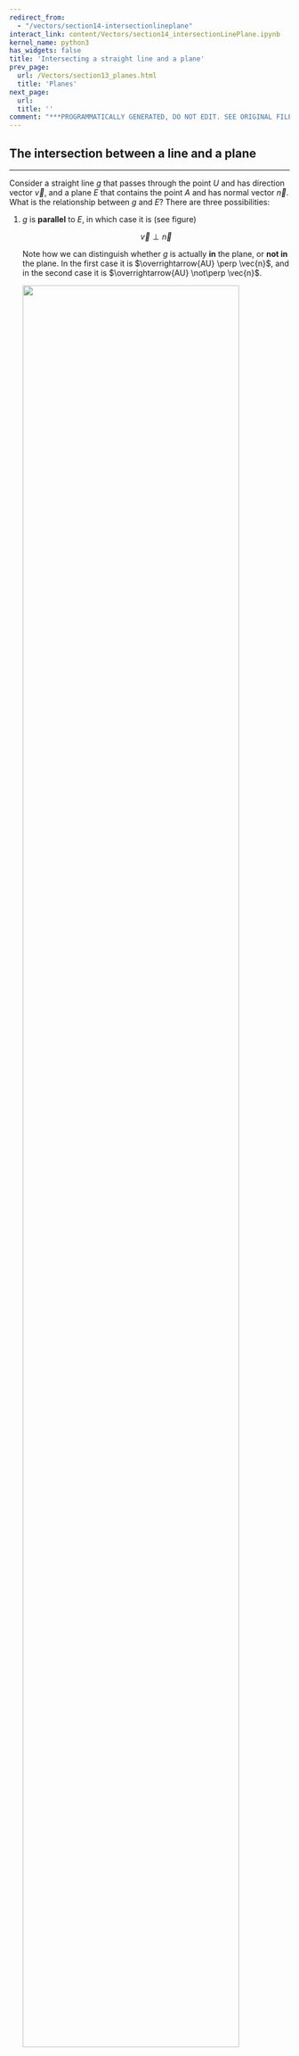 ```yaml
---
redirect_from:
  - "/vectors/section14-intersectionlineplane"
interact_link: content/Vectors/section14_intersectionLinePlane.ipynb
kernel_name: python3
has_widgets: false
title: 'Intersecting a straight line and a plane'
prev_page:
  url: /Vectors/section13_planes.html
  title: 'Planes'
next_page:
  url: 
  title: ''
comment: "***PROGRAMMATICALLY GENERATED, DO NOT EDIT. SEE ORIGINAL FILES IN /content***"
---
```



## The intersection between a line and a plane
---

Consider a straight line $g$ that passes through the point $U$ and has direction vector $\vec{v}$, and a plane $E$ that contains the point $A$ and has normal vector $\vec{n}$. What is the relationship between $g$ and $E$? There are three possibilities:

1. $g$ is __parallel__ to $E$, in which case it is (see figure)

   $$\nonumber\vec{v} \perp \vec{n}$$
   
   Note how we can distinguish whether $g$ is actually __in__ the plane, or __not in__ the plane. In the first case it is $\overrightarrow{AU} \perp \vec{n}$, and in the second case it is $\overrightarrow{AU} \not\perp \vec{n}$.

   <img src="./pics/gIntersectE1.png" width="90%" align="center">

2. $g$ is not parallel to $E$, in which case there is an intersection point $S$ between $g$ and $E$.

	<img src="./pics/gIntersectE2.png" width="50%" align="center">
	
    To find the intersection point $S$ note that $S\in g$ and $S\in E$:

    $$\nonumber \boxed{\overrightarrow{US} \parallel \vec{v}\, \mbox{ and }\, \overrightarrow{AS} \perp \vec{n} }$$ 

    And these two conditions are sufficient to determine the coordinates of $S$.


### Example 1
---

Plane $E$ contains the point $A(0\vert 0\vert 9)$ and has normal vector $\vec{n}=\left(\begin{array}{r} 1\\\ 4\\\ -3 \end{array}\right)$ Straight line $g$ passes through the point $U(7\vert 2\vert 9)$ and has direction vector $\vec{v}=\left(\begin{array}{r} -2\\\ 3\\\ 4 \end{array}\right)$. Find the intersection point $S$ between $g$ and $E$.


### Solution


 - $g$ is not parallel to $E$, as $\nonumber \vec{v}\bullet \vec{n}=-2+12-12=2\neq 0$, so there is a single intersection point $S(x\vert y\vert z)$ 

- $S \in g \rightarrow \overrightarrow{US} \parallel \vec{v} \rightarrow \overrightarrow{US}=c\cdot \vec{v}$. So 

  $$\nonumber \left(\begin{array}{r} x-7\\\ y-2\\\ z-9 \end{array}\right) = \left(\begin{array}{r} 2c\\\ 3c\\\ 4c \end{array}\right) \rightarrow x=-2c+7, y=3c+2, z=4c+9$$


- $S \in E \rightarrow \overrightarrow{AS} \perp \vec{n} \rightarrow \overrightarrow{AS} \bullet \vec{n} = 0$. So

  $$\nonumber \left(\begin{array}{r} x-0\\\ y-0\\\ z-9 \end{array}\right) \bullet \left(\begin{array}{r} 1\\\ 4\\\ -3 \end{array}\right) = 0 \rightarrow x + 4y -3(z-9) = 0$$
  
  Using the fact that $x=-2c+7, y=3c+2$ and $z=4c+9$, and inserting this into the equation above, we get
  
  $$\nonumber  -2c+7+4(3c+2)-3(4c+9-9) = -2c+15=0 \rightarrow c=7.5$$
  
  It follows $x=-2\cdot 7.5+7=-8, y=3\cdot 7.5+2=24.5, z=4\cdot 7.5+9=39 \rightarrow S(-8|24.5|39)$ 
   

### Example 2
---

Plane $E$ contains the point $A(4\vert 4\vert 2)$ and has normal vector $\vec{n}=\left(\begin{array}{r} -2\\\ -2\\\ 3 \end{array}\right)$ Straight line $g$ passes through the point $U(1\vert 2\vert -3)$ and has direction vector $\vec{v}=\left(\begin{array}{r} 1\\\ 1\\\ 2 \end{array}\right)$. Find the intersection point $S$ between $g$ and $E$.

### Solution
---

 - $g$ is not parallel to $E$, as $\vec{v}\bullet \vec{n}=2\neq 0$, so there is a single intersection point $S(x\vert y\vert z)$ 

- $S \in g \rightarrow \overrightarrow{US} \parallel \vec{v} \rightarrow \overrightarrow{US}=c\cdot \vec{v}$. So 

  $$\nonumber \left(\begin{array}{r} x-1\\\ y-2\\\ z+3 \end{array}\right) = \left(\begin{array}{r} c\\\ c\\\ 2c \end{array}\right) \rightarrow x=c+1, y=c+2, z=2c-3$$


- $S \in E \rightarrow \overrightarrow{AS} \perp \vec{n} \rightarrow \overrightarrow{AS} \bullet \vec{n} = 0$. So

  $$\nonumber \left(\begin{array}{r} x-4\\\ y-4\\\ z-2 \end{array}\right) \bullet \left(\begin{array}{r} -2\\\ -2\\\ 4 \end{array}\right) = 0 \rightarrow -2(x-4) -2(y-4)+4(z-2) = 0$$
  
  Inserting the expression for $x, y$, and $z$, we get
  
  $$\nonumber -2(c+1-4)-2(c+2-3)+4(2c-3-2) = 4c-10=0 \rightarrow c=2.5$$
  
  It follows $x=2.5+1=3.5, y=c+2=4.5, z=2\cdot 2.5-3=2 \rightarrow S(3.5\vert 4.5 \vert 2)$ 




## Exercise
---

1. Plane $E$ contains the point $A(0\vert 0\vert 9)$ and has normal vector $\vec{n}=\left(\begin{array}{r} 0\\\ 4\\\ -3 \end{array}\right)$ THe straight line $g$ passes through the point $U(7\vert 2\vert 9)$ and has direction vector $\vec{v}=\left(\begin{array}{r} -2\\\ 3\\\ 4 \end{array}\right)$ Find the intersection point between $g$ and $E$.

2. _Shortest distance between a point and a plane._ Consider the plane $E$ containing the point $A(5\vert 2\vert -3)$ and with normal vector $\vec{n}=\left(\begin{array}{r} 2\\\ 3\\\ 1 \end{array}\right)$. Find the shortest distance between point $P(1\vert -1 \vert -2)$ and plane $E$.



## Solution
---
1. There is no intersection point, as $g$ and $E$ are parallel ($\vec{v}\bullet \vec{n}=0+12-12=0$) and $g$ is not in $E$ ($\overrightarrow{AU} \bullet \vec{n} = 0+8+0 \neq 0$). Note that if you try to calculate the coordinates of the intersection point, you end up with the equation 

   $$\nonumber 0 + 12c+8 -12c = 0\rightarrow 8=0 \,???$$
  
   So the assumption of the existence of an intersection point $S$ leads to a contradiction. So there is no intersection point.

2. The idea is to take the straight line $g$ that passes through $P$ and is orthogonal to $E$, and intersect this line with the plane to get intersection point $S$. The distance between $S$ and point $A$ is then the shortest distance (see figure).

   <img src="./pics/shortDist.png" width="90%" align="center">

    
   - Determine $g$: $g$ passes through point $P$ and has direction vector $\vec v = \vec{n}$ (as it is orthogonal to $E$). 
   - Intersect $g$ with $E$ to get $S(x\vert y\vert z)$: 

     $S\in g \rightarrow \overrightarrow{PS}=c\cdot \vec{v} \rightarrow \left(\begin{array}{r} x-1\\\ y+1\\\ z+2 \end{array}\right)=\left(\begin{array}{r} 2c\\\ 3c\\\ c \end{array}\right) \rightarrow x=2c+1, y=3c-1, z=c-2$
     
     $S \in E \rightarrow \overrightarrow{AS} \bullet \vec{n} = 0 \rightarrow \left(\begin{array}{r} x-5\\\ y-2\\\ z+3 \end{array}\right) \bullet \left(\begin{array}{r} 2\\\ 3\\\ 1 \end{array}\right)= 2(x-5)+3(y-2)+z+3=0$  
     
     Inserting the expression for $x$, $y$ and $z$, we get 
     
     $$2(2c+1-5)+3(3c-1-2)+c-2+3 = 14c-16=0 \rightarrow c=\frac{16}{14}=\frac{8}{7}$$  
     
     Thus, $x=2\cdot 8/7+1=23/7, y=3\cdot 8/7-1=17/7, z=8/7-2=-6/7 \rightarrow S(\frac{23}{7}|\frac{17}{7}|-\frac{6}{7})$.
     
   - The shortest distance is therefore $d=\vert\overrightarrow{PS}\vert=\left\vert\left(\begin{array}{r} 23/7-1\\\ 17/7+1\\\ -6/7+2 \end{array}\right)\right\vert =  \sqrt{896/49}$




<div markdown="1" class="cell code_cell">
<div class="input_area" markdown="1">
```python
#needs to be in the last cell for css styling
from IPython.core.display import HTML
def css_styling():
    styles = open("../assets/custom/custom.css", "r").read()
    return HTML(styles)
css_styling()

```
</div>

<div class="output_wrapper" markdown="1">
<div class="output_subarea" markdown="1">



<div markdown="0" class="output output_html">
<style>

    @font-face {
     font-family: 'sf-display';
     font-weight: normal;
     font-style: normal;
     src: url('fonts/sf-display/SanFranciscoDisplay-Regular.otf') format('opentype');
    }

    @font-face {
     font-family: 'sf-display';
     font-weight: normal;
     font-style: italic;
     src: url('fonts/sf-display/SanFranciscoDisplay-RegularItalic.otf') format('opentype');
    }

    @font-face {
     font-family: 'sf-display';
     font-weight: bold;
     font-style: normal;
     src: url('fonts/sf-display/SanFranciscoDisplay-Bold.otf') format('opentype');
    }

    @font-face {
     font-family: 'sf-display';
     font-weight: bold;
     font-style: italic;
     src: url('fonts/sf-display/SanFranciscoDisplay-BoldItalic.otf') format('opentype');
    }

    @font-face {
     font-family: 'cmu-text-decorated';
     font-weight: normal;
     font-style: italic;
     src: url('fonts/cmu-text/CMUSerif-UprightItalic.otf') format('opentype');
    }

    @font-face {
     font-family: 'cmu-text';
     font-weight: normal;
     font-style: normal;
     src: url('fonts/cmu-text/CMUSerif-Roman.otf') format('opentype');
    }

    @font-face {
     font-family: 'cmu-text';
     font-weight: normal;
     font-style: italic;
     src: url('fonts/cmu-text/CMUSerif-Italic.otf') format('opentype');
    }

    @font-face {
     font-family: 'cmu-text';
     font-weight: bold;
     font-style: normal;
     src: url('fonts/cmu-text/CMUSerif-BoldNonextended.otf') format('opentype');
    }

    @font-face {
     font-family: 'cmu-text';
     font-weight: bold;
     font-style: italic;
     src: url('fonts/cmu-text/CMUSerif-BoldItalic.otf') format('opentype');
    }

    @font-face {
     font-family: 'sf-mono';
     font-weight: normal;
     font-style: normal;
     src: url('fonts/sf-mono/SFMono-Regular.otf') format('opentype');
    }

    @font-face {
     font-family: 'sf-mono';
     font-weight: normal;
     font-style: italic;
     src: url('fonts/sf-mono/SFMono-RegularItalic.otf') format('opentype');
    }

    @font-face {
     font-family: 'sf-mono';
     font-weight: bold;
     font-style: normal;
     src: url('fonts/sf-mono/SFMono-Bold.otf') format('opentype');
    }

    @font-face {
     font-family: 'sf-mono';
     font-weight: bold;
     font-style: italic;
     src: url('fonts/sf-mono/SFMono-BoldItalic.otf') format('opentype');
    }


    div.cell{
        width:800px;
        margin-left:16% !important;
        margin-right:auto;
    }
    h1 {
        font-family:  "cmu-text", "Times New Roman", serif !important;
    }
    h2 {
        font-family:  "cmu-text", Helvetica, "Times New Roman", serif !important;
	      color: blue
    }
    h3 {
      font-family:  "cmu-text", serif !important;
        color: gray
    }
    h4{
      font-family:  "cmu-text", "Times New Roman", serif !important;
        margin-top:12px;
        margin-bottom: 3px;
    }
    div.text_cell_render{
        /* font-family: Computer Modern, serif; */
        font-family: "cmu-text", Helvetica, serif !important;
        line-height: 145%;
        font-size: 130%;
        width:800px;
        margin-left:auto;
        margin-right:auto;
    }
    .CodeMirror{
            font-family: "Source Code Pro", source-code-pro,Consolas, monospace;
    }
    .prompt{
        display: None;
    }
    .text_cell_render h5 {
        font-weight: 300;
        font-size: 22pt;
        color: #4057A1;
        font-style: italic;
        margin-bottom: .5em;
        margin-top: 0.5em;
        display: block;
    }

    .warning{
        color: rgb( 240, 20, 20 )
        }

    .MathJax {
        font-size: 1em;
    }

    div.important {
       background-color: #fcf2f2;
       border-color: #dFb5b4;
       border-left: 5px solid #dfb5b4;
       padding: 0.5em;
    }

    div.exc {
       background-color: lightgray;
       border-color: lightgray;
       border-left: 5px solid gray;
       padding: 0.5em;
    }

    div.sol {
       background-color: lightgray;
       border-color: lightgray;
       border-left: 5px solid gray;
       padding: 0.5em;
    }

    li{
       margin: 10px 0;
    }

    ol ol { list-style-type: upper-alpha; important! }
    ol ol ol { list-style-type: lower-alpha; important! }

</style>
<script>
    MathJax.Hub.Config({
                TeX: {
                        extensions: ["AMSmath.js"],
			          Macros: {
      				          RR: '{\\bf TOM}',                // a simple string replacement
      				          bold: ['\\boldsymbol{#1}',1]   // this macro has one parameter
    			              }
                },
		tex2jax: {
            		inlineMath: [ ["$","$"], ["\\(","\\)"] ],
                displayMath: [ ["$$","$$"], ["\\[","\\]"] ],
            		processEscapes: true,
            		processEnvironments: true
        	},
                "HTML-CSS": {
                    styles: {'.MathJax_Display': {"margin": 0}},
                    availableFonts: ["TeX","STIX-Web","Neo-Euler"],
                    preferredFont: "Neo-Euler",
                },
        });
</script>

</div>


</div>
</div>
</div>


